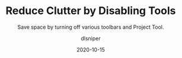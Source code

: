 ---
date: 2020-10-15
title: 'Reduce Clutter by Disabling Tools'
technologies: [go]
topics: ['ui']
author: dlsniper
subtitle: 'Save space by turning off various toolbars and Project Tool.'
seealso:
  - title: 'Configuring Menus and Toolbars'
    href: 'https://www.jetbrains.com/help/go/configuring-menus-and-toolbars.html'
thumbnail: ./thumbnail.png
cardThumbnail: ./card.png
shortVideo:
  poster: ./thumbnail.png
  url: https://www.youtube.com/watch?v=6UheZkHpTeo&list=PLQ176FUIyIUZrbrlz4AY1V8VzBJKZyVlW&index=91
leadin: |
    Use **View | Appearance: Tool Window Bars** to toggle all the IDE
    tool windows visibility.
    
    This helps you maximize your work space in the IDE.

    <span class="tag is-rounded">New in 2017.3</span>
---